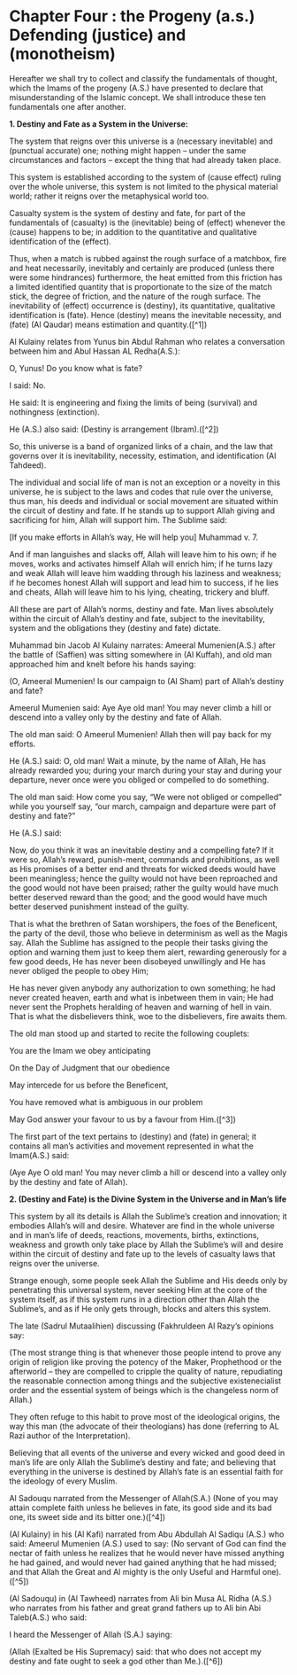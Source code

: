 Chapter Four : the Progeny (a.s.) Defending (justice) and (monotheism)
======================================================================

Hereafter we shall try to collect and classify the fundamentals of
thought, which the Imams of the progeny (A.S.) have presented to declare
that misunderstanding of the Islamic concept. We shall introduce these
ten fundamentals one after another.

**1. Destiny and Fate as a System in the Universe:**

The system that reigns over this universe is a (necessary inevitable)
and (punctual accurate) one; nothing might happen – under the same
circumstances and factors – except the thing that had already taken
place.

This system is established according to the system of (cause effect)
ruling over the whole universe, this system is not limited to the
physical material world; rather it reigns over the metaphysical world
too.

Casualty system is the system of destiny and fate, for part of the
fundamentals of (casualty) is the (inevitable) being of (effect)
whenever the (cause) happens to be; in addition to the quantitative and
qualitative identification of the (effect).

Thus, when a match is rubbed against the rough surface of a matchbox,
fire and heat necessarily, inevitably and certainly are produced (unless
there were some hindrances) furthermore, the heat emitted from this
friction has a limited identified quantity that is proportionate to the
size of the match stick, the degree of friction, and the nature of the
rough surface. The inevitability of (effect) occurrence is (destiny),
its quantitative, qualitative identification is (fate). Hence (destiny)
means the inevitable necessity, and (fate) (Al Qaudar) means estimation
and quantity.([^1])

Al Kulainy relates from Yunus bin Abdul Rahman who relates a
conversation between him and Abul Hassan AL Redha(A.S.):

O, Yunus! Do you know what is fate?

I said: No.

He said: It is engineering and fixing the limits of being (survival)
and nothingness (extinction).

He (A.S.) also said: (Destiny is arrangement (Ibram).([^2])

So, this universe is a band of organized links of a chain, and the law
that governs over it is inevitability, necessity, estimation, and
identification (Al Tahdeed).

The individual and social life of man is not an exception or a novelty
in this universe, he is subject to the laws and codes that rule over the
universe, thus man, his deeds and individual or social movement are
situated within the circuit of destiny and fate. If he stands up to
support Allah giving and sacrificing for him, Allah will support him.
The Sublime said:

[If you make efforts in Allah’s way, He will help you] Muhammad v. 7.

And if man languishes and slacks off, Allah will leave him to his own;
if he moves, works and activates himself Allah will enrich him; if he
turns lazy and weak Allah will leave him wadding through his laziness
and weakness; if he becomes honest Allah will support and lead him to
success, if he lies and cheats, Allah will leave him to his lying,
cheating, trickery and bluff.

All these are part of Allah’s norms, destiny and fate. Man lives
absolutely within the circuit of Allah’s destiny and fate, subject to
the inevitability, system and the obligations they (destiny and fate)
dictate.

Muhammad bin Jacob Al Kulainy narrates: Ameeral Mumenien(A.S.) after
the battle of (Saffien) was sitting somewhere in (Al Kuffah), and old
man approached him and knelt before his hands saying:

(O, Ameeral Mumenien! Is our campaign to (Al Sham) part of Allah’s
destiny and fate?

Ameerul Mumenien said: Aye Aye old man! You may never climb a hill or
descend into a valley only by the destiny and fate of Allah.

The old man said: O Ameerul Mumenien! Allah then will pay back for my
efforts.

He (A.S.) said: O, old man! Wait a minute, by the name of Allah, He has
already rewarded you; during your march during your stay and during your
departure, never once were you obliged or compelled to do something.

The old man said: How come you say, “We were not obliged or compelled”
while you yourself say, “our march, campaign and departure were part of
destiny and fate?”

He (A.S.) said:

Now, do you think it was an inevitable destiny and a compelling fate?
If it were so, Allah’s reward, punish-ment, commands and prohibitions,
as well as His promises of a better end and threats for wicked deeds
would have been meaningless; hence the guilty would not have been
reproached and the good would not have been praised; rather the guilty
would have much better deserved reward than the good; and the good would
have much better deserved punishment instead of the guilty.

That is what the brethren of Satan worshipers, the foes of the
Beneficent, the party of the devil, those who believe in determinism as
well as the Magis say. Allah the Sublime has assigned to the people
their tasks giving the option and warning them just to keep them alert,
rewarding generously for a few good deeds, He has never been disobeyed
unwillingly and He has never obliged the people to obey Him;

He has never given anybody any authorization to own something; he had
never created heaven, earth and what is inbetween them in vain; He had
never sent the Prophets heralding of heaven and warning of hell in vain.
That is what the disbelievers think, woe to the disbelievers, fire
awaits them.

The old man stood up and started to recite the following couplets:

You are the Imam we obey anticipating

On the Day of Judgment that our obedience

May intercede for us before the Beneficent,

You have removed what is ambiguous in our problem

May God answer your favour to us by a favour from Him.([^3])

The first part of the text pertains to (destiny) and (fate) in general;
it contains all man’s activities and movement represented in what the
Imam(A.S.) said:

(Aye Aye O old man! You may never climb a hill or descend into a valley
only by the destiny and fate of Allah).


**2. (Destiny and Fate) is the Divine System in the Universe and in
Man’s life**

This system by all its details is Allah the Sublime’s creation and
innovation; it embodies Allah’s will and desire. Whatever are find in
the whole universe and in man’s life of deeds, reactions, movements,
births, extinctions, weakness and growth only take place by Allah the
Sublime’s will and desire within the circuit of destiny and fate up to
the levels of casualty laws that reigns over the universe.

Strange enough, some people seek Allah the Sublime and His deeds only
by penetrating this universal system, never seeking Him at the core of
the system itself, as if this system runs in a direction other than
Allah the Sublime’s, and as if He only gets through, blocks and alters
this system.

The late (Sadrul Mutaalihien) discussing (Fakhruldeen Al Razy’s
opinions say:

(The most strange thing is that whenever those people intend to prove
any origin of religion like proving the potency of the Maker,
Prophethood or the afterworld – they are compelled to cripple the
quality of nature, repudiating the reasonable connection among things
and the subjective existenecialist order and the essential system of
beings which is the changeless norm of Allah.)

They often refuge to this habit to prove most of the ideological
origins, the way this man (the advocate of their theologians) has done
(referring to AL Razi author of the Interpretation).

Believing that all events of the universe and every wicked and good
deed in man’s life are only Allah the Sublime’s destiny and fate; and
believing that everything in the universe is destined by Allah’s fate is
an essential faith for the ideology of every Muslim.

Al Sadouqu narrated from the Messenger of Allah(S.A.) (None of you may
attain complete faith unless he believes in fate, its good side and its
bad one, its sweet side and its bitter one.)([^4])

(Al Kulainy) in his (Al Kafi) narrated from Abu Abdullah Al Sadiqu
(A.S.) who said: Ameerul Mumenien (A.S.) used to say: (No servant of God
can find the nectar of faith unless he realizes that he would never have
missed anything he had gained, and would never had gained anything that
he had missed; and that Allah the Great and Al mighty is the only Useful
and Harmful one).([^5])

(Al Sadouqu) in (Al Tawheed) narrates from Ali bin Musa AL Ridha (A.S.)
who narrates from his father and great grand fathers up to Ali bin Abi
Taleb(A.S.) who said:

I heard the Messenger of Allah (S.A.) saying:

(Allah (Exalted be His Supremacy) said: that who does not accept my
destiny and fate ought to seek a god other than Me.).([^6])


